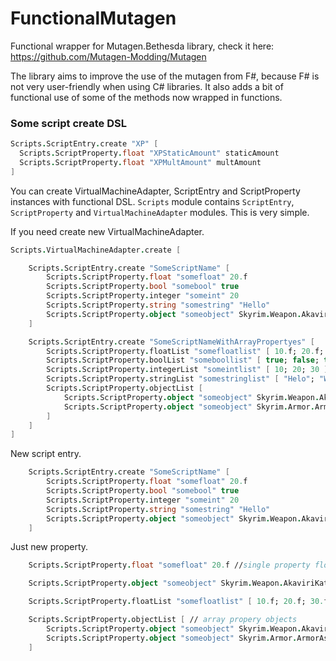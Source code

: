 # FunctionalMutagen

Functional wrapper for Mutagen.Bethesda library, check it here: https://github.com/Mutagen-Modding/Mutagen 

The library aims to improve the use of the mutagen from F#, because F# is not very user-friendly when using C# libraries. It also adds a bit of functional use of some of the methods now wrapped in functions.

###  Some script create DSL


```FSHarp
Scripts.ScriptEntry.create "XP" [
  Scripts.ScriptProperty.float "XPStaticAmount" staticAmount
  Scripts.ScriptProperty.float "XPMultAmount" multAmount
]
```

You can create VirtualMachineAdapter, ScriptEntry and ScriptProperty instances with functional DSL. `Scripts` module contains `ScriptEntry`, `ScriptProperty` and `VirtualMachineAdapter` modules. This is very simple.

If you need create new VirtualMachineAdapter.

```FSHarp
Scripts.VirtualMachineAdapter.create [

	Scripts.ScriptEntry.create "SomeScriptName" [
		Scripts.ScriptProperty.float "somefloat" 20.f
		Scripts.ScriptProperty.bool "somebool" true
		Scripts.ScriptProperty.integer "someint" 20
		Scripts.ScriptProperty.string "somestring" "Hello"
		Scripts.ScriptProperty.object "someobject" Skyrim.Weapon.AkaviriKatana
	]

	Scripts.ScriptEntry.create "SomeScriptNameWithArrayPropertyes" [
		Scripts.ScriptProperty.floatList "somefloatlist" [ 10.f; 20.f; 30.f ]
		Scripts.ScriptProperty.boolList "someboollist" [ true; false; true; true ]
		Scripts.ScriptProperty.integerList "someintlist" [ 10; 20; 30 ]
		Scripts.ScriptProperty.stringList "somestringlist" [ "Helo"; "World"; "" ]
		Scripts.ScriptProperty.objectList [
			Scripts.ScriptProperty.object "someobject" Skyrim.Weapon.AkaviriKatana // FormKeys from Mutagen.Bethesda.FormKeys lib
			Scripts.ScriptProperty.object "someobject" Skyrim.Armor.ArmorAstrid // FormKeys from Mutagen.Bethesda.FormKeys lib
		]
	]
]
```

New script entry.

```FSHarp
	Scripts.ScriptEntry.create "SomeScriptName" [
		Scripts.ScriptProperty.float "somefloat" 20.f
		Scripts.ScriptProperty.bool "somebool" true
		Scripts.ScriptProperty.integer "someint" 20
		Scripts.ScriptProperty.string "somestring" "Hello"
		Scripts.ScriptProperty.object "someobject" Skyrim.Weapon.AkaviriKatana
	]
```

Just new property.

```FSharp
	Scripts.ScriptProperty.float "somefloat" 20.f //single property float

	Scripts.ScriptProperty.object "someobject" Skyrim.Weapon.AkaviriKatana //single property  object

	Scripts.ScriptProperty.floatList "somefloatlist" [ 10.f; 20.f; 30.f ] //array property float

	Scripts.ScriptProperty.objectList [ // array propery objects
		Scripts.ScriptProperty.object "someobject" Skyrim.Weapon.AkaviriKatana // FormKeys from Mutagen.Bethesda.FormKeys lib
		Scripts.ScriptProperty.object "someobject" Skyrim.Armor.ArmorAstrid // FormKeys from Mutagen.Bethesda.FormKeys lib
	]
```